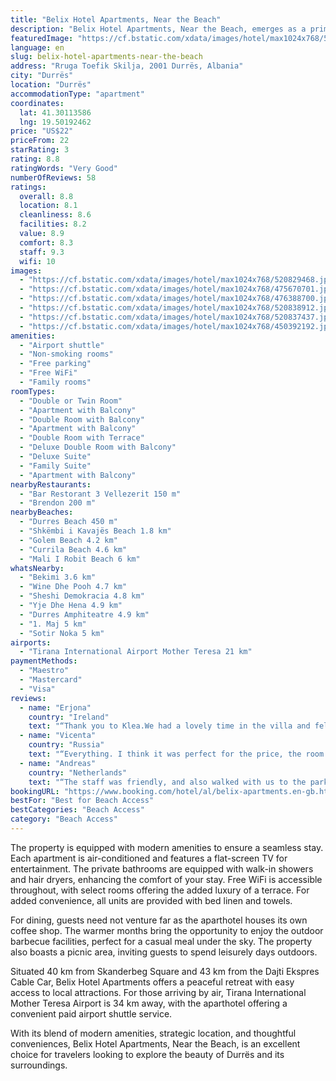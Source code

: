 ```yaml
---
title: "Belix Hotel Apartments, Near the Beach"
description: "Belix Hotel Apartments, Near the Beach, emerges as a prime choice for travelers seeking comfort and convenience in Durrës."
featuredImage: "https://cf.bstatic.com/xdata/images/hotel/max1024x768/520829468.jpg?k=7963d7b4035199e005a545df5be98deb9806017bb3169c8ccef60718c70ccfe5&o=&hp=1"
language: en
slug: belix-hotel-apartments-near-the-beach
address: "Rruga Toefik Skilja, 2001 Durrës, Albania"
city: "Durrës"
location: "Durrës"
accommodationType: "apartment"
coordinates:
  lat: 41.30113586
  lng: 19.50192462
price: "US$22"
priceFrom: 22
starRating: 3
rating: 8.8
ratingWords: "Very Good"
numberOfReviews: 58
ratings:
  overall: 8.8
  location: 8.1
  cleanliness: 8.6
  facilities: 8.2
  value: 8.9
  comfort: 8.3
  staff: 9.3
  wifi: 10
images:
  - "https://cf.bstatic.com/xdata/images/hotel/max1024x768/520829468.jpg?k=7963d7b4035199e005a545df5be98deb9806017bb3169c8ccef60718c70ccfe5&o=&hp=1"
  - "https://cf.bstatic.com/xdata/images/hotel/max1024x768/475670701.jpg?k=97a703f5f4e3d1fd48f654cfcf26a8ac651538b2d09d2d4981e4b2c65fbce067&o=&hp=1"
  - "https://cf.bstatic.com/xdata/images/hotel/max1024x768/476388700.jpg?k=c8dbeddeff200ce1c78997e51ce9fe2865b696045ddff00153fe596ccac4c01f&o=&hp=1"
  - "https://cf.bstatic.com/xdata/images/hotel/max1024x768/520838912.jpg?k=680dba0d9cb599d0b54769dccac87cd05127252f252abdde7972624078801af7&o=&hp=1"
  - "https://cf.bstatic.com/xdata/images/hotel/max1024x768/520837437.jpg?k=d7bd9073891cbf54d38c96ab9140123b3a7115dd9e246cea988eb5524e28a572&o=&hp=1"
  - "https://cf.bstatic.com/xdata/images/hotel/max1024x768/450392192.jpg?k=967db40a3a02c37cc555a516ade29738a73809e48941b6fd67546c6c4663a3ac&o=&hp=1"
amenities:
  - "Airport shuttle"
  - "Non-smoking rooms"
  - "Free parking"
  - "Free WiFi"
  - "Family rooms"
roomTypes:
  - "Double or Twin Room"
  - "Apartment with Balcony"
  - "Double Room with Balcony"
  - "Apartment with Balcony"
  - "Double Room with Terrace"
  - "Deluxe Double Room with Balcony"
  - "Deluxe Suite"
  - "Family Suite"
  - "Apartment with Balcony"
nearbyRestaurants:
  - "Bar Restorant 3 Vellezerit 150 m"
  - "Brendon 200 m"
nearbyBeaches:
  - "Durres Beach 450 m"
  - "Shkëmbi i Kavajës Beach 1.8 km"
  - "Golem Beach 4.2 km"
  - "Currila Beach 4.6 km"
  - "Mali I Robit Beach 6 km"
whatsNearby:
  - "Bekimi 3.6 km"
  - "Wine Dhe Pooh 4.7 km"
  - "Sheshi Demokracia 4.8 km"
  - "Yje Dhe Hena 4.9 km"
  - "Durres Amphiteatre 4.9 km"
  - "1. Maj 5 km"
  - "Sotir Noka 5 km"
airports:
  - "Tirana International Airport Mother Teresa 21 km"
paymentMethods:
  - "Maestro"
  - "Mastercard"
  - "Visa"
reviews:
  - name: "Erjona"
    country: "Ireland"
    text: "“Thank you to Klea.We had a lovely time in the villa and felt like home there”"
  - name: "Vicenta"
    country: "Russia"
    text: "“Everything. I think it was perfect for the price, the room looked good and new, clean enough, comfortable bed, good location (bus stop, grocery store and delicious pizza nearby) friendly staff, airport shuttle was also very helpful and driver...”"
  - name: "Andreas"
    country: "Netherlands"
    text: "“The staff was friendly, and also walked with us to the parking spot to show us where we could leave the car as the parking and the hotel wasn't in the same building.”"
bookingURL: "https://www.booking.com/hotel/al/belix-apartments.en-gb.html?aid=8035640"
bestFor: "Best for Beach Access"
bestCategories: "Beach Access"
category: "Beach Access"
---
```


The property is equipped with modern amenities to ensure a seamless stay. Each apartment is air-conditioned and features a flat-screen TV for entertainment. The private bathrooms are equipped with walk-in showers and hair dryers, enhancing the comfort of your stay. Free WiFi is accessible throughout, with select rooms offering the added luxury of a terrace. For added convenience, all units are provided with bed linen and towels.

For dining, guests need not venture far as the aparthotel houses its own coffee shop. The warmer months bring the opportunity to enjoy the outdoor barbecue facilities, perfect for a casual meal under the sky. The property also boasts a picnic area, inviting guests to spend leisurely days outdoors.

Situated 40 km from Skanderbeg Square and 43 km from the Dajti Ekspres Cable Car, Belix Hotel Apartments offers a peaceful retreat with easy access to local attractions. For those arriving by air, Tirana International Mother Teresa Airport is 34 km away, with the aparthotel offering a convenient paid airport shuttle service.

With its blend of modern amenities, strategic location, and thoughtful conveniences, Belix Hotel Apartments, Near the Beach, is an excellent choice for travelers looking to explore the beauty of Durrës and its surroundings.